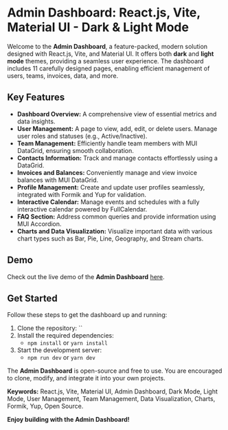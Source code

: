 # Admin Dashboard: React.js, Vite, Material UI - Dark & Light Mode

Welcome to the **Admin Dashboard**, a feature-packed, modern solution designed with React.js, Vite, and Material UI. It offers both **dark** and **light mode** themes, providing a seamless user experience. The dashboard includes 11 carefully designed pages, enabling efficient management of users, teams, invoices, data, and more.

## Key Features

- **Dashboard Overview:** A comprehensive view of essential metrics and data insights.
- **User Management:** A page to view, add, edit, or delete users. Manage user roles and statuses (e.g., Active/Inactive).
- **Team Management:** Efficiently handle team members with MUI DataGrid, ensuring smooth collaboration.
- **Contacts Information:** Track and manage contacts effortlessly using a DataGrid.
- **Invoices and Balances:** Conveniently manage and view invoice balances with MUI DataGrid.
- **Profile Management:** Create and update user profiles seamlessly, integrated with Formik and Yup for validation.
- **Interactive Calendar:** Manage events and schedules with a fully interactive calendar powered by FullCalendar.
- **FAQ Section:** Address common queries and provide information using MUI Accordion.
- **Charts and Data Visualization:** Visualize important data with various chart types such as Bar, Pie, Line, Geography, and Stream charts.

## Demo

Check out the live demo of the **Admin Dashboard** [here](https://admindashboard-manishka.netlify.app/).

## Get Started

Follow these steps to get the dashboard up and running:

1. Clone the repository: ``
2. Install the required dependencies: 
   - `npm install` or `yarn install`
3. Start the development server: 
   - `npm run dev` or `yarn dev`



The **Admin Dashboard** is open-source and free to use. You are encouraged to clone, modify, and integrate it into your own projects.

**Keywords:** React.js, Vite, Material UI, Admin Dashboard, Dark Mode, Light Mode, User Management, Team Management, Data Visualization, Charts, Formik, Yup, Open Source.

**Enjoy building with the Admin Dashboard!**
